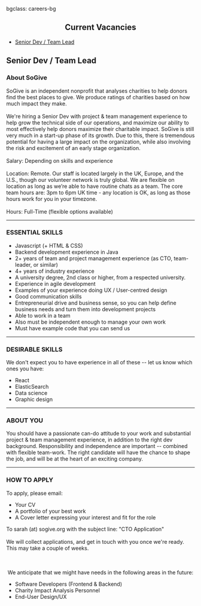 bgclass: careers-bg

<div class="careers-bg">
</div>

<div class="col-md-12">
	<center>
		<H2>Current Vacancies</H2>
	</center>
</div>

<div class="col-md-12">
	<div class="col-md-offset-2 col-md-8">
		<!-- <p class="text-muted">
			<center>
				We are currently not recruiting at this time
			</center>
		</p> -->
		<ul class="nav nav-tabs" role="tablist">
			<li role="presentation" class="active">
				<a href="#senior-dev--team-lead" aria-controls="senior-dev--team-lead" role="tab" data-toggle="tab">Senior Dev / Team Lead</a>
			</li>
		</ul>
		<div class="tab-content">
			<div id="Director" class="tab-pane fade in active" role="tabpanel">
				<H2>Senior Dev / Team Lead</H2>
				<H3>About SoGive</H3>
				<span class="font-18 black-font">
					SoGive is an independent nonprofit that analyses charities to help donors find the best places to give. We produce ratings of charities based on how much impact they make.
					<br>
					<br>
					We're hiring a Senior Dev with project & team management experience to help grow the technical side of our operations, and maximize our ability to most effectively help donors maximize their charitable impact. SoGive is still very much in a start-up phase of its growth. Due to this, there is tremendous potential for having a large impact on the organization, while also involving the risk and excitement of an early stage organization.
					<br>
					<br>
					Salary: Depending on skills and experience
					<br>
					<br>
					Location: Remote. Our staff is located largely in the UK, Europe, and the U.S., though our volunteer network is truly global. We are flexible on location as long as we’re able to have routine chats as a team. The core team hours are: 3pm to 6pm UK time - any location is OK, as long as those hours work for you in your timezone.
					<br>
					<br>
					Hours: Full-Time (flexible options available)
				</span>
				<hr>
				<H3>ESSENTIAL SKILLS</H3>
				<span class="font-18 black-font">
					<ul class="font-18 black-font">
						<li>
							Javascript (+ HTML & CSS)
						</li>
						<li>
							Backend development experience in Java
						</li>
						<li>
							2+ years of team and project management experience (as CTO, team-leader, or similar)
						</li>
						<li>
							4+ years of industry experience
						</li>
						<li>
							A university degree, 2nd class or higher, from a respected university. 
						</li>
						<li>
							Experience in agile development
						</li>
						<li>
							Examples of your experience doing UX / User-centred design
						</li>
						<li>
							Good communication skills
						</li>
						<li>
							Entrepreneurial drive and business sense, so you can help define business needs and turn them into development projects
						</li>
						<li>
							Able to work in a team
						</li>
						<li>
							Also must be independent enough to manage your own work
						</li>
						<li>
							Must have example code that you can send us
						</li>
					</ul>
				</span>
								<hr>
				<H3>DESIRABLE SKILLS</H3>
				<span class="font-18 black-font">
					We don't expect you to have experience in all of these -- let us know which ones you have:
					<ul class="font-18 black-font">
						<li>
							React
						</li>
						<li>
							ElasticSearch
						</li>
						<li>
							Data science
						</li>
						<li>
							Graphic design
						</li>
					</ul>
				</span>
				<hr>
				<H3>ABOUT YOU</H3>
				<span class="font-18 black-font">
					You should have a passionate can-do attitude to your work and substantial project & team management experience, in addition to the right dev background. Responsibility and independence are important -- combined with flexible team-work. The right candidate will have the chance to shape the job, and will be at the heart of an exciting company.
				</span>
				<hr>
				<H3>HOW TO APPLY</H3>
				<span class="font-18 black-font">
					To apply, please email:
					<ul class="font-18 black-font">
						<li>
							Your CV
						</li>
						<li>
							A portfolio of your best work
						</li>
						<li>
							A Cover letter expressing your interest and fit for the role
						</li>
					</ul>
					To <span class='email' name='sarah' domain='sogive.org'>sarah (at) sogive.org</span> with the subject line: "CTO Application"
					<br>
					<br>
					We will collect applications, and get in touch with you once we're ready. This may take a couple of weeks.
				</span>
			</div>
		</div>
		<br>
		<br>
		<p class="sogive-text-body">
			<center>
				We anticipate that we might have needs in the following areas in the future:
			</center>
			<ul>
				<li>
					Software Developers (Frontend &amp; Backend)
				</li>
				<li>
					Charity Impact Analysis Personnel
				</li>
				<li>
					End-User Design/UX
				</li>
			</ul>
		</p>
		<!-- <ul class="nav nav-tabs" role="tablist">
			<li role="presentation" class="active">
				<a href="#Director" aria-controls="Director" role="tab" data-toggle="tab">Director</a>
			</li>
			<li role="presentation">
				<a href="#Senior-Analyst" aria-controls="Senior-Analyst" role="tab" data-toggle="tab">Senior Analyst</a>
			</li>
		</ul>
		<div class="tab-content">
			<div id="Director" class="tab-pane fade in active" role="tabpanel">
				<H2>Director of SoGive</H2>
				<H3>About SoGive</H3>
				<span class="font-18 black-font">
					SoGive is a volunteer-driven organisation which <b>analyses charities</b> and makes that analysis freely available on our website. Our mission is to help donors do more good with their donations.
					<br>
					<br>
					Our analytical method involves applying what we call the <b>SoGive two-question method</b>, a charity analysis approach which focuses on cost-effectiveness.
					<br>
					<br>
					Our approach has similarities with that followed by charity analysis organisations like GiveWell and Founders Pledge.
					<br>
					<br>
					We differentiate by applying a rating to a <b>very broad range</b> of charities, covering almost all of the large charities in the UK, many small charities and several internationally.
					<br>
					<br>
					We currently move over <b>£1m</b> pa, most of which comes from a very small number of major donors. We also provide some support to fundraising events. We plan to grow this donor base.
					<br>
					<br>
					Our <b>key priorities</b> for the next 12 months are transforming our website, continuing to expand our (already substantial) analysis of charities, reaching more donors, and continuing to strengthen our team of volunteer analysts.
				</span>
				<hr>
				<H3>What the role will involve</H3>
				<span class="font-18 black-font">
					<ul class="font-18 black-font">
						<li>
							Set and manage strategic direction; strategy to be created with input from SoGive’s founder Sanjay Joshi, and in consultation with the wider SoGive team. This includes developing/improving processes for assessing SoGive’s own impact
						</li>
						<li>
							Oversee analysis work, including SoGive’s broad and shallow charity analysis, SoGive’s in-depth charity/intervention/cause area analysis, and SoGive’s moral weights analysis. Strengthen existing processes for ensuring consistency of analysis quality, writing style, and how the information is presented on the SoGive website
						</li>
						<li>
							Overseeing the analysis work also involves overseeing the SoGive charity analysis volunteer team; currently c15 volunteers working 1 day per week
						</li>
						<li>
							Maintain relationships with the handful of major donors and partner organisations whose donations are influenced by SoGive’s analysis; ensure that donations made achieve excellent impact to the maximum extent possible
						</li>
						<li>
							Maintain relationships with other charity analysis organisations
						</li>
						<li>
							Oversee outreach work, including oversight of digital marketing work, email outreach, and PR
						</li>
						<li>
							Oversee, and (at first) perform operational tasks, including financial management, and governance tasks relating to SoGive’s yet-to-be-created charity entity
						</li>
						<li>
							Anticipate future staffing needs and fundraise to meet them
						</li>
					</ul>
				</span>
				<hr>
				<H3>Experience</H3>
				<span class="font-18 black-font">
					<table class="career-table">
						<tr class="header-row career-table">
							<th class="career-table">
								Requirement
							</th>
							<th class="career-table">
								Essential
							</th>
							<th class="career-table">
								Desirable
							</th>
						</tr>
						<tr class="career-table">
							<td class="career-table">
								Strong project execution capability
							</td>
							<td class="career-table">
								Ability to talk about past projects delivered credibly
							</td>
							<td class="career-table">
								Robust track record of senior experience delivering several projects to a high standard
							</td>
						</tr>
						<tr class="career-table">
							<td class="career-table">
								Person management skills
							</td>
							<td class="career-table">
								Apitude for providing leadership
							</td>
							<td class="career-table">
								Strong experience managing many staff and/or volunteers
							</td>
						</tr>
						<tr class="career-table">
							<td class="career-table">
								Client management skills
							</td>
							<td class="career-table">
								Credible in a formal meeting setting, able to understand the needs of high net worth people
							</td>
							<td class="career-table">
								Experienced in managing critical client relationships at a senior level
							</td>
						</tr>
						<tr  class="career-table">
							<td  class="career-table">
								Analytical skills
							</td>
							<td  class="career-table">
								Ability to understand nuanced analytical concepts having had them explained; ability to discuss analysis credibly when internal experts provide the thought leadership. Know when to defer to internal experts
							</td>
							<td  class="career-table">
								Strong analytical thought leadership; ability to guide on nuanced topics like RCTs, meta-studies; ability to use your own thought leadership to identify an analytical path where it’s not clear; strong judgement
							</td>
						</tr>
						<tr  class="career-table">
							<td  class="career-table">
								Fundraising ability
							</td>
							<td  class="career-table">
								-
							</td>
							<td  class="career-table">
								Experience applying for and receiving funds
							</td>
						</tr>
						<tr  class="career-table">
							<td  class="career-table">
								Ability to grow an organisation
							</td>
							<td  class="career-table">
								-
							</td>
							<td  class="career-table">
								Strong past experience of growing an organisation, preferably including experience of founding a successful startup
							</td>
						</tr>
						<tr  class="career-table">
							<td  class="career-table">
								Website development/design/UX
							</td>
							<td  class="career-table">
								-
							</td>
							<td  class="career-table">
								Some knowledge of User Experience (UX) or design would add value
							</td>
						</tr>
						<tr  class="career-table">
							<td  class="career-table">
								Digital marketing
							</td>
							<td  class="career-table">
								-
							</td>
							<td  class="career-table">
								Some knowledge of google ads or other digital marketing would add value
							</td>
						</tr>
						<tr  class="career-table">
							<td  class="career-table">
								Ability to work with a broad international team
							</td>
							<td  class="career-table">
								-
							</td>
							<td  class="career-table">
								Experience working across cultures would be a bonus
							</td>
						</tr>
					</table>
				</span>
				<hr>
				<H3>Work schedule / compensation / location</H3>
				<span class="font-18 black-font">
					<ul class="font-18 black-font">
						<li>
							The role is envisaged as full-time
						</li>
						<li>
							With the right combination of applicants, it may be possible to split the role into a part-time lead analyst role and a part-time Director role. If you are interested in an opportunity like this, please state this in your covering letter
						</li>
						<li>
							The salary for the full time role is &pound;30k-&pound;50k, depending on experience
						</li>
						<li>
							The role will initially be a 12-month contract, extendable depending on SoGive’s growth and performance over this period
						</li>
						<li>
							We are fairly flexible on location; our most important clients are in London, and a successful candidate should be ready to at least travel to London occasionally; however otherwise an ability to manage a team remotely will suffice
						</li>
						<li>
							The role would suit a flexible worker. There are no fixed hours. Requirement to be flexible to work outside 9-5 given that some of the team are volunteers who may have day jobs
						</li>
						<li>
							Support available: a catch-up call once a week with SoGive founder and current CEO will be provided
						</li>
					</ul>
				</span>
				<hr>
				<H3>Application process</H3>
				<span class="font-18 black-font">
					Please contact Sanjay on <span class='email' name='sanjay' domain='sogive.org'>sanjay (at) sogive.org</span> including a CV and covering letter and say how you found out about the role. The recruitment process will also include interviews conducted via Zoom/video call and an analysis task.
				</span>
				<hr>
				<span class="font-18 black-font">
					The deadline for applications is 23:59 UTC+01:00 on Tuesday 30th March.
				</span>
			</div>
			<div id="Senior-Analyst" class="tab-pane fade" role="tabpanel">
				<H2>Senior Analyst</H2>
				<H3>About SoGive</H3>
				<span class="font-18 black-font">
					SoGive is a volunteer-driven organisation which <b>analyses charities</b> and makes that analysis freely available on our website. Our mission is to help donors do more good with their donations.
					<br>
					<br>
					Our analytical method involves applying what we call the <b>SoGive two-question method</b>, a charity analysis approach which focuses on cost-effectiveness.
					<br>
					<br>
					Our approach has similarities with that followed by charity analysis organisations like GiveWell and Founders Pledge.
					<br>
					<br>
					We differentiate by applying a rating to a <b>very broad range</b> of charities, covering almost all of the large charities in the UK, many small charities and several internationally.
					<br>
					<br>
					We currently move over <b>£1m</b> pa, most of which comes from a very small number of major donors. We also provide some support to fundraising events. We plan to grow this donor base.
					<br>
					<br>
					Our <b>key priorities</b> for the next 12 months are transforming our website, continuing to expand our (already substantial) analysis of charities, reaching more donors, and continuing to strengthen our team of volunteer analysts.
				</span>
				<hr>
				<H3>What the role will involve</H3>
				<span class="font-18 black-font">
					<ul class="font-18 black-font">
						<li>
							Take senior-level ownership for SoGive’s analytical output. This includes:
							<ul class="font-18 black-font">
								<li>
									Overseeing several hundred “broad and shallow” charity reviews, which will have been conducted by SoGive’s volunteers; this also involves providing feedback to volunteers
								</li>
								<li>
									Overseeing or producing some in-depth reports on effective giving, specific charities and cause areas
								</li>
								<li>
									Overseeing and being actively involved in SoGive’s moral weights research, which may involve conducting primary research and getting it published
								</li>
							</ul>
						</li>
						<li>
							Have a strong handle on SoGive’s analytical methodology and writing style, and liaise with the Director to ensure that the way the information is presented on the website strikes the right balance of conveying insights succinctly and providing the full detail around caveats and assumptions
						</li>
						<li>
							Provide day-to-day support to the volunteer analyst team (currently c15 analysts spread across many countries and timezones)
						</li>
						<li>
							Ensure that meetings with key stakeholders function effectively, especially the charities being reviewed and the major donors that SoGive works with
						</li>
						<li>
							Liaise with the Director to ensure that the staffing of the SoGive analysis function is adequate
						</li>
					</ul>
				</span>
				<hr>
				<H3>Experience</H3>
				<span class="font-18 black-font">
					<table class="career-table">
						<tr class="header-row career-table">
							<th class="career-table">
								Requirement
							</th>
							<th class="career-table">
								Essential
							</th>
							<th class="career-table">
								Desirable
							</th>
						</tr>
						<tr class="career-table">
							<td class="career-table">
								Analytical skills
							</td>
							<td class="career-table">
								Ability to use your own thought leadership to identify an analytical path where it’s not clear, and provide clarity for more junior analysts; strong judgement.
							</td>
							<td class="career-table">
								Strong track record of analytical thought leadership that is sufficiently distinctive that your name is well-recognised (e.g. in the Effective Altruism community)
							</td>
						</tr>
						<tr class="career-table">
							<td class="career-table">
								Statistical knowledge
							</td>
							<td class="career-table">
								Familiarity with p-values
							</td>
							<td class="career-table">
								Confident with complex statistical issues such as how to amalgamate meta-studies
							</td>
						</tr>
						<tr class="career-table">
							<td class="career-table">
								Modelling capability
							</td>
							<td class="career-table">
								Confident with taking a qualitative description of an activity and creating a cost-effectiveness model
							</td>
							<td class="career-table">
								Very seasoned at creating cost-effectiveness models and robust experience on making models have a consistent style
							</td>
						</tr>
						<tr  class="career-table">
							<td  class="career-table">
								Person management skills
							</td>
							<td  class="career-table">
								Ability to delegate and support others
							</td>
							<td  class="career-table">
								Experience managing staff and/or volunteers
							</td>
						</tr>
						<tr  class="career-table">
							<td  class="career-table">
								Client management skills
							</td>
							<td  class="career-table">
								Credible in a formal meeting setting
							</td>
							<td  class="career-table">
								Senior client relationship experience, including ability to understand the needs of high net worth people
							</td>
						</tr>
						<tr  class="career-table">
							<td  class="career-table">
								Strong project execution capability 
							</td>
							<td  class="career-table">
								Ability to talk about past projects delivered credibly
							</td>
							<td  class="career-table">
								Good track record of delivering projects to a good standard
							</td>
						</tr>
						<tr  class="career-table">
							<td  class="career-table">
								Ability to work with a broad international team
							</td>
							<td  class="career-table">
								-
							</td>
							<td  class="career-table">
								Experience working across cultures would be a bonus
							</td>
						</tr>
					</table>
				</span>
				<hr>
				<H3>Work schedule / compensation / location</H3>
				<span class="font-18 black-font">
					<ul class="font-18 black-font">
						<li>
							The role is envisaged as full-time
						</li>
						<li>
							With the right combination of applicants, it may be possible for the role to be part-time. If you are interested in an opportunity like this, please state this in your covering letter
						</li>
						<li>
							The salary for the full time role is &pound;30k-&pound;50k, depending on experience
						</li>
						<li>
							The role will initially be a 12-month contract, extendable depending on SoGive’s growth and performance over this period
						</li>
						<li>
							We are fairly flexible on location; our most important clients are in London, and a successful candidate should be ready to at least travel to London occasionally; however otherwise an ability to interact with donors and teammates remotely will suffice.
						</li>
						<li>
							The role would suit a flexible worker. There are no fixed hours. Requirement to be flexible to work outside 9-5 given that some of the team are volunteers who may have day jobs. The role is remote.
						</li>
						<li>
							This role will report to the SoGive Director (also being recruited currently); analytical support will be available from SoGive’s founder Sanjay Joshi
						</li>
					</ul>
				</span>
				<hr>
				<H3>Application process</H3>
				<span class="font-18 black-font">
					Please contact Sanjay on <span class='email' name='sanjay' domain='sogive.org'>sanjay (at) sogive.org</span> including a CV and covering letter and say how you found out about the role. The recruitment process will also include interviews conducted via Zoom/video call and an analysis task.
				</span>
				<hr>
				<span class="font-18 black-font">
					The deadline for applications is 23:59 UTC+01:00 on Tuesday 30th March.
				</span>
			</div>
		</div>
		<p class="sogive-text-body">
			If you are passionate about SoGive's work and think you may want to work with us, feel free to reach out to Sanjay: : <span class='email' name='sanjay' domain='sogive.org'>sanjay (at) sogive.org</span> to arrange a conversation.
		</p> -->
	</div>
</div>